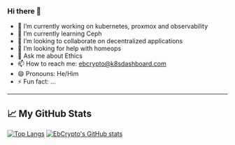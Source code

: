 ### Hi there 👋


- 🔭 I’m currently working on kubernetes, proxmox and observability
- 🌱 I’m currently learning Ceph
- 👯 I’m looking to collaborate on decentralized applications
- 🤔 I’m looking for help with homeops 
- 💬 Ask me about Ethics
- 📫 How to reach me: ebcrypto@k8sdashboard.com
- 😄 Pronouns: He/Him
- ⚡ Fun fact: ...


---

## &#x1f4c8; My GitHub Stats

[![Top Langs](https://github-readme-stats.vercel.app/api/top-langs/?username=ebCrypto&count_private=true&hide=java&show_icons=true&theme=dark)](https://github.com/ebCrypto/github-readme-stats)  [![EbCrypto's GitHub stats](https://github-readme-stats.vercel.app/api?username=ebCrypto&count_private=true&hide=java&show_icons=true&theme=dark)](https://github.com/ebCrypto/github-readme-stats)
